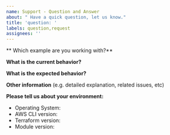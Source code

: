 ```yaml
---
name: Support - Question and Answer
about: " Have a quick question, let us know."
title: 'question: '
labels: question,request
assignees: ''
---
```


** Which example are you working with?**

**What is the current behavior?**

**What is the expected behavior?**

**Other information** (e.g. detailed explanation, related issues,  etc)

**Please tell us about your environment:**

* Operating System:
* AWS CLI version:
* Terraform version:
* Module version:
